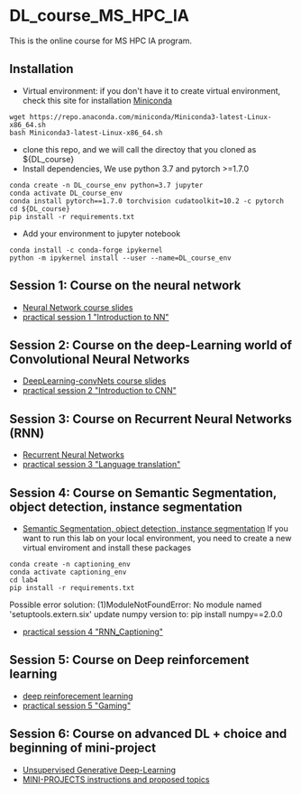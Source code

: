 # DL_course_MS_HPC_IA
This is the online course for MS HPC IA program. 

## Installation

* Virtual environment: if you don't have it to create virtual environment, check this site for installation
[Miniconda](https://docs.conda.io/projects/miniconda/en/latest/)

```
wget https://repo.anaconda.com/miniconda/Miniconda3-latest-Linux-x86_64.sh
bash Miniconda3-latest-Linux-x86_64.sh
```

* clone this repo, and we will call the directoy that you cloned as ${DL_course}
* Install dependencies, We use python 3.7 and pytorch >=1.7.0
```
conda create -n DL_course_env python=3.7 jupyter
conda activate DL_course_env
conda install pytorch==1.7.0 torchvision cudatoolkit=10.2 -c pytorch
cd ${DL_course}
pip install -r requirements.txt
```

* Add your environment to jupyter notebook
```
conda install -c conda-forge ipykernel
python -m ipykernel install --user --name=DL_course_env
```

## Session 1: Course on the neural network 
 * [Neural Network course slides](https://github.com/HsiuWen/DL_course_MS_HPC_IA/blob/main/slides/session1_nn.pdf)
 * [practical session 1 "Introduction to NN"](https://github.com/HsiuWen/DL_course_MS_HPC_IA/blob/main/lab2025/lab1/two_layer_net.ipynb)
 
## Session 2: Course on the deep-Learning world of Convolutional Neural Networks
 * [DeepLearning-convNets course slides](https://github.com/HsiuWen/DL_course_MS_HPC_IA/blob/main/slides/session2_convnet.pdf)
 * [practical session 2 "Introduction to CNN"](https://github.com/HsiuWen/DL_course_MS_HPC_IA/blob/main/lab2025/Lab2_CNN_public.ipynb)
 
## Session 3: Course on Recurrent Neural Networks (RNN)
 * [Recurrent Neural Networks](https://github.com/HsiuWen/DL_course_MS_HPC_IA/blob/main/slides/session4_RNN.pdf)
 * [practical session 3 "Language translation"](https://github.com/HsiuWen/DL_course_MS_HPC_IA/blob/main/lab2025/RNN_LSTM_language%20public.ipynb)

 ## Session 4: Course on Semantic Segmentation, object detection, instance segmentation
 * [Semantic Segmentation, object detection, instance segmentation](https://github.com/HsiuWen/DL_course_MS_HPC_IA/blob/main/slides/session3_detection.pdf)
If you want to run this lab on your local environment, you need to create a new virtual enviroment and install these packages
 ```
conda create -n captioning_env
conda activate captioning_env
cd lab4
pip install -r requirements.txt
```
Possible error solution: 
(1)ModuleNotFoundError: No module named 'setuptools.extern.six'
update numpy version to: pip install numpy==2.0.0
 * [practical session 4 "RNN_Captioning"](https://github.com/HsiuWen/DL_course_MS_HPC_IA/blob/main/lab2025/lab4/Lab4_RNN_LSTM_language%20public.ipynb)

## Session 5:  Course on Deep reinforcement learning 
 * [deep reinforecement learning](https://github.com/HsiuWen/DL_course_MS_HPC_IA/blob/main/slides/session5_RL.pdf)
 * [practical session 5 "Gaming"](https://github.com/HsiuWen/DL_course_MS_HPC_IA/blob/main/lab2025/Lab5_reinforcement_learning_Q.ipynb)

## Session 6: Course on advanced DL + choice and beginning of mini-project
 * [Unsupervised Generative Deep-Learning](https://github.com/HsiuWen/DL_course_MS_HPC_IA/blob/main/slides/session6_deep_generative_model.pdf) 
 * [MINI-PROJECTS instructions and proposed topics](https://github.com/HsiuWen/DL_course_MS_HPC_IA/blob/main/Mini_project_MS_HPC_IA.ipynb)
